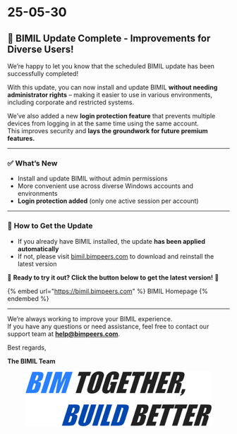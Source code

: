 # 25-05-30

## 🔄 BIMIL Update Complete - Improvements for Diverse Users!

We’re happy to let you know that the scheduled BIMIL update has been successfully completed!

With this update, you can now install and update BIMIL **without needing administrator rights** – making it easier to use in various environments, including corporate and restricted systems.

We’ve also added a new **login protection feature** that prevents multiple devices from logging in at the same time using the same account.\
This improves security and **lays the groundwork for future premium features.**

***

### ✅ **What’s New**

* Install and update BIMIL without admin permissions
* More convenient use across diverse Windows accounts and environments
* **Login protection added** (only one active session per account)

***

### 🔄 **How to Get the Update**

* If you already have BIMIL installed, the update **has been applied automatically**
* If not, please visit [bimil.bimpeers.com](https://bimil.bimpeers.com/) to download and reinstall the latest version

🔽 **Ready to try it out? Click the button below to get the latest version!** 🔽

{% embed url="https://bimil.bimpeers.com" %}
BIMIL Homepage
{% endembed %}

***

We’re always working to improve your BIMIL experience.\
If you have any questions or need assistance, feel free to contact our support team at [**help@bimpeers.com**](mailto:help@bimpeers.com).

Best regards,

**The BIMIL Team**

<figure><img src="../../.gitbook/assets/BIMIL TOGETHER.png" alt="" width="563"><figcaption></figcaption></figure>
